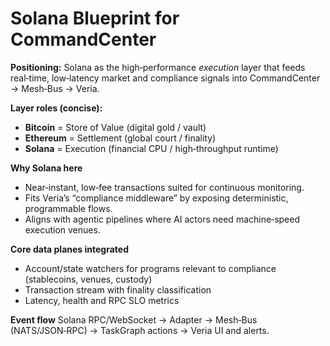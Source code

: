 # Solana Blueprint for CommandCenter

**Positioning:** Solana as the high‑performance *execution* layer that feeds real‑time, low‑latency
market and compliance signals into CommandCenter → Mesh‑Bus → Veria.

**Layer roles (concise):**
- **Bitcoin** = Store of Value (digital gold / vault)
- **Ethereum** = Settlement (global court / finality)
- **Solana** = Execution (financial CPU / high‑throughput runtime)

**Why Solana here**
- Near‑instant, low‑fee transactions suited for continuous monitoring.
- Fits Veria’s “compliance middleware” by exposing deterministic, programmable flows.
- Aligns with agentic pipelines where AI actors need machine‑speed execution venues.

**Core data planes integrated**
- Account/state watchers for programs relevant to compliance (stablecoins, venues, custody)
- Transaction stream with finality classification
- Latency, health and RPC SLO metrics

**Event flow**
Solana RPC/WebSocket → Adapter → Mesh‑Bus (NATS/JSON‑RPC) → TaskGraph actions → Veria UI and alerts.
